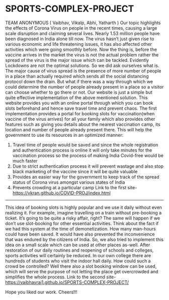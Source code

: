 # SPORTS-COMPLEX-PROJECT

TEAM ANONYMOUS ( Vaibhav, Vikalp, Abhi, Yatharth )
Our topic highlights the effects of Corona Virus on people in the recent times, causing a large scale disruption and claiming several lives.
Nearly 1.53 million people have been diagnosed in India alone till now. The virus hasn’t just given rise to various economic and life threatening issues, it has also affected  other activities which were going smoothly before.
Now the thing is, before the vaccine arrives in the market the virus is not the actual problem rather the spread of the virus is the major issue which can be tackled. Evidently Lockdowns are not the optimal solutions. So we did ask ourselves what is. The major cause of virus spread is the presence of more number of people in a place than actually required which sends all the social distancing protocol down the drain. But what if there was a way through which we could determine the number of people already present in a place so a visitor can choose whether to go there or not. Our website is just a simple but quite effective implementation of the above mentioned solution. This website provides you with an online portal through which you can book slots beforehand and hence save travel time and prevent chaos.
The first implementation provides a portal for booking slots for vaccination(when vaccine of the virus arrives) for all your family which also provides other features such as giving you details about the nearest vaccination camp, its location and number of people already present there. This will help the government to use its resources in an optimized manner:
1)	Travel time of people would be saved and since the whole registration and authentication process is online it will only take minutes for the vaccination process so the process of making India Covid-free would be much faster
2)	Due to strict authentication process it will prevent wastage and also stop black marketing of the vaccine since it will be quite valuable
3)	Provides an easier way for the government to keep track of the spread status of Corona virus amongst various states of India 
4)	Prevents crowding at a particular camp
Link to the first site-    https://vkran.github.io/COVID-PROJ/index.html
-------------------------------------------------------------------------------------------------------------------------------------

This idea of booking slots is highly popular and we use it daily without even realizing it. For example, imagine travelling on a train without pre-booking a ticket. It’s going to be quite a risky affair, right? The same will happen if we don’t use slot-booking for other essential activities.
Think about the fact if we had this system at the time of demonetization. How many man-hours could have been saved. It would have also prevented the inconvenience that was endured by the citizens of India.
So, we also tried to implement this idea on a small scale which can be used at other places as-well.
After restoration of our daily routines and reopening of schools and colleges, sports activities will certainly be reduced. In our own college there are hundreds of students who visit the indoor hall daily. How could such a crowd be controlled? Well there also a slot booking window can be used, which will serve the purpose of not letting the place get overcrowded and simplifies the whole process.
Link to the second site-  https://vaibhavraj1.github.io/SPORTS-COMPLEX-PROJECT/

Hope you liked our work. Cheers!!!



